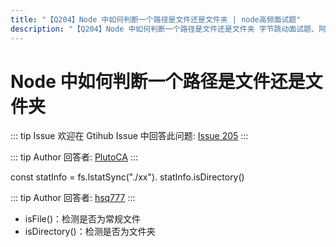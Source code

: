 ```yaml
---
title: "【Q204】Node 中如何判断一个路径是文件还是文件夹 | node高频面试题"
description: "【Q204】Node 中如何判断一个路径是文件还是文件夹 字节跳动面试题、阿里腾讯面试题、美团小米面试题。"
---
```


# Node 中如何判断一个路径是文件还是文件夹

::: tip Issue
欢迎在 Gtihub Issue 中回答此问题: [Issue 205](https://github.com/shfshanyue/Daily-Question/issues/205)
:::

::: tip Author
回答者: [PlutoCA](https://github.com/PlutoCA)
:::

const statInfo = fs.lstatSync("./xx").
statInfo.isDirectory()

::: tip Author
回答者: [hsq777](https://github.com/hsq777)
:::

- isFile()：检测是否为常规文件
- isDirectory()：检测是否为文件夹
